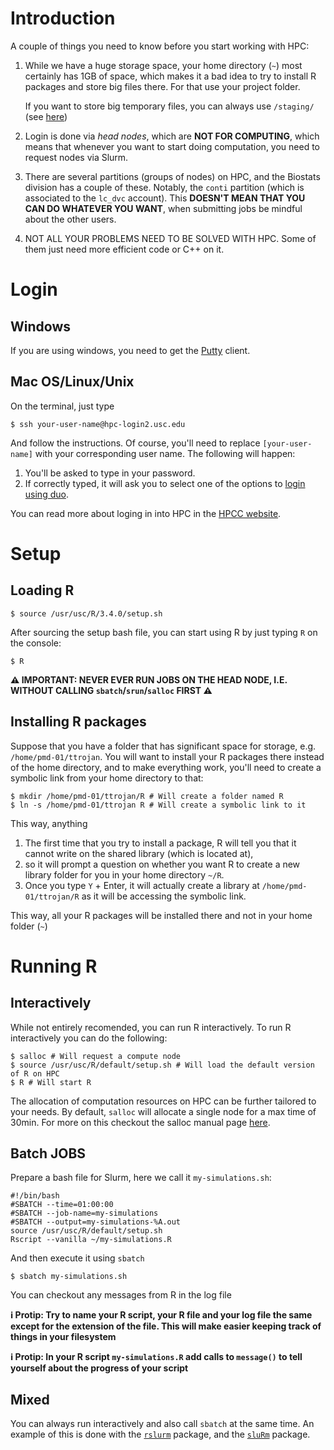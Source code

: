 # Introduction

A couple of things you need to know before you start working with HPC:

1.  While we have a huge storage space, your home directory (`~`) most certainly has 1GB of space, which makes it a bad idea to try to install R packages and store big files there. For that use your project folder.
    
    If you want to store big temporary files, you can always use `/staging/` (see [here](https://hpcc.usc.edu/support/infrastructure/temporary-disk-space/))

2.  Login is done via *head nodes*, which are **NOT FOR COMPUTING**, which means that whenever you want to start doing computation, you need to request nodes via Slurm.

3.  There are several partitions (groups of nodes) on HPC, and the Biostats division has a couple of these. Notably, the `conti` partition (which is associated to the `lc_dvc` account). This **DOESN'T MEAN THAT YOU CAN DO WHATEVER YOU WANT**, when submitting jobs be mindful about the other users.

4.  NOT ALL YOUR PROBLEMS NEED TO BE SOLVED WITH HPC. Some of them just need more efficient code or C++ on it.

# Login

## Windows

If you are using windows, you need to get the [Putty](https://www.putty.org) client.

## Mac OS/Linux/Unix

On the terminal, just type

```shell
$ ssh your-user-name@hpc-login2.usc.edu
```

And follow the instructions. Of course, you'll need to replace `[your-user-name]` with your corresponding user name. The following will happen:

1.  You'll be asked to type in your password.
2.  If correctly typed, it will ask you to select one of the options to [login using duo](https://itservices.usc.edu/duo/).

You can read more about loging in into HPC in the [HPCC website](https://hpcc.usc.edu/gettingstarted/#login).

# Setup

## Loading R

```shell
$ source /usr/usc/R/3.4.0/setup.sh
```

After sourcing the setup bash file, you can start using R by just typing `R` on the console:

```shell
$ R
```

**:warning: IMPORTANT: NEVER EVER RUN JOBS ON THE HEAD NODE, I.E. WITHOUT CALLING `sbatch`/`srun`/`salloc` FIRST :warning:**

## Installing R packages

Suppose that you have a folder that has significant space for storage, e.g. `/home/pmd-01/ttrojan`. You will want to install your R packages there instead of the home directory, and to make everything work, you'll need to create a symbolic link from your home directory to that:

```shelll
$ mkdir /home/pmd-01/ttrojan/R # Will create a folder named R
$ ln -s /home/pmd-01/ttrojan R # Will create a symbolic link to it
```

This way, anything 

1.  The first time that you try to install a package, R will tell you that it cannot write on the shared library (which is located at),
2.  so it will prompt a question on whether you want R to create a new library folder for you in your home directory `~/R`.
3.  Once you type `Y` + Enter, it will actually create a library at `/home/pmd-01/ttrojan/R` as it will be accessing the symbolic link.

This way, all your R packages will be installed there and not in your home folder (`~`)

# Running R

## Interactively

While not entirely recomended, you can run R interactively. To run R interactively you can do the following:

```shell
$ salloc # Will request a compute node
$ source /usr/usc/R/default/setup.sh # Will load the default version of R on HPC
$ R # Will start R
```

The allocation of computation resources on HPC can be further tailored to your needs. By default, `salloc` will allocate a single node for a max time of 30min. For more on this checkout the salloc manual page [here](https://slurm.schedmd.com/salloc.html).

## Batch JOBS

Prepare a bash file for Slurm, here we call it `my-simulations.sh`:

```shell
#!/bin/bash
#SBATCH --time=01:00:00
#SBATCH --job-name=my-simulations
#SBATCH --output=my-simulations-%A.out
source /usr/usc/R/default/setup.sh
Rscript --vanilla ~/my-simulations.R 
```

And then execute it using `sbatch`

```shell
$ sbatch my-simulations.sh
```

You can checkout any messages from R in the log file 

**:information_source: Protip: Try to name your R script, your R file and your log file the same except for the extension of the file. This will make easier keeping track of things in your filesystem**

**:information_source: Protip: In your R script `my-simulations.R` add calls to `message()` to tell yourself about the progress of your script**

## Mixed

You can always run interactively and also call `sbatch` at the same time. An example of this is done with the [`rslurm`](https://github.com/USCbiostats/rslurm) package, and the [`sluRm`](https://github.com/USCbiostats/sluRm) package.